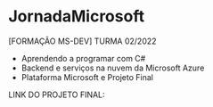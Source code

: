# JornadaMicrosoft
[FORMAÇÃO MS-DEV] 
TURMA 02/2022

- Aprendendo a programar com C#
- Backend e serviços na nuvem da Microsoft Azure
- Plataforma Microsoft e Projeto Final


LINK DO PROJETO FINAL:

